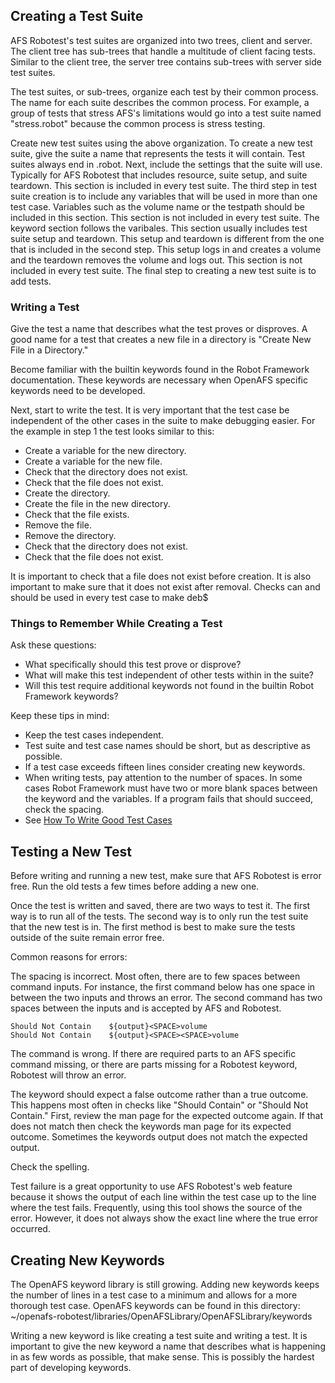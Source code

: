 ## Creating a Test Suite

AFS Robotest's test suites are organized into two trees, client and server. The
client tree has sub-trees that handle a multitude of client facing tests.
Similar to the client tree, the server tree contains sub-trees with server side
test suites.

The test suites, or sub-trees, organize each test by their common process. The
name for each suite describes the common process. For example, a group of tests
that stress AFS's limitations would go into a test suite named "stress.robot"
because the common process is stress testing.

Create new test suites using the above organization.  To create a new test
suite, give the suite a name that represents the tests it will contain. Test
suites always end in .robot.  Next, include the settings that the suite will
use. Typically for AFS Robotest that includes resource, suite setup, and suite
teardown. This section is included in every test suite.  The third step in test
suite creation is to include any variables that will be used in more than one
test case. Variables such as the volume name or the testpath should be included
in this section. This section is not included in every test suite.  The keyword
section follows the varibales. This section usually includes test suite setup
and teardown. This setup and teardown is different from the one that is
included in the second step. This setup logs in and creates a volume and the
teardown removes the volume and logs out. This section is not included in every
test suite.  The final step to creating a new test suite is to add tests.

### Writing a Test

Give the test a name that describes what the test proves or disproves. A good
name for a test that creates a new file in a directory is "Create New File in a
Directory."

Become familiar with the builtin keywords found in the Robot Framework
documentation. These keywords are necessary when OpenAFS specific keywords need
to be developed.

Next, start to write the test. It is very important that the test case be
independent of the other cases in the suite to make debugging easier. For the
example in step 1 the test looks similar to this:

* Create a variable for the new directory.
* Create a variable for the new file.
* Check that the directory does not exist.
* Check that the file does not exist.
* Create the directory.
* Create the file in the new directory.
* Check that the file exists.
* Remove the file.
* Remove the directory.
* Check that the directory does not exist.
* Check that the file does not exist.

It is important to check that a file does not exist before creation. It is also
important to make sure that it does not exist after removal. Checks can and
should be used in every test case to make deb$

### Things to Remember While Creating a Test

Ask these questions:

  * What specifically should this test prove or disprove?
  * What will make this test independent of other tests within in the suite?
  * Will this test require additional keywords not found in the builtin Robot Framework keywords?

Keep these tips in mind:
* Keep the test cases independent.
* Test suite and test case names should be short, but as descriptive as
  possible.
* If a test case exceeds fifteen lines consider creating new keywords.
* When writing tests, pay attention to the number of spaces. In some cases
  Robot Framework must have two or more blank spaces between the keyword and
  the variables. If a program fails that should succeed, check the spacing.
* See [How To Write Good Test Cases](https://github.com/robotframework/HowToWriteGoodTestCases/blob/master/HowToWriteGoodTestCases.rst)

## Testing a New Test

Before writing and running a new test, make sure that AFS Robotest is error
free. Run the old tests a few times before adding a new one.

Once the test is written and saved, there are two ways to test it. The first
way is to run all of the tests. The second way is to only run the test suite
that the new test is in. The first method is best to make sure the tests
outside of the suite remain error free.

Common reasons for errors:

The spacing is incorrect. Most often, there are to few spaces between command
inputs. For instance, the first command below has one space in between the two
inputs and throws an error. The second command has two spaces between the
inputs and is accepted by AFS and Robotest.

    Should Not Contain    ${output}<SPACE>volume
    Should Not Contain    ${output}<SPACE><SPACE>volume

The command is wrong. If there are required parts to an AFS specific command
missing, or there are parts missing for a Robotest keyword, Robotest will throw
an error.

The keyword should expect a false outcome rather than a true outcome. This
happens most often in checks like "Should Contain" or "Should Not Contain."
First, review the man page for the expected outcome again. If that does not
match then check the keywords man page for its expected outcome. Sometimes the
keywords output does not match the expected output.

Check the spelling.

Test failure is a great opportunity to use AFS Robotest's web feature because
it shows the output of each line within the test case up to the line where the
test fails. Frequently, using this tool shows the source of the error. However,
it does not always show the exact line where the true error occurred.

## Creating New Keywords

The OpenAFS keyword library is still growing. Adding new keywords keeps the
number of lines in a test case to a minimum and allows for a more thorough test
case. OpenAFS keywords can be found in this directory:
~/openafs-robotest/libraries/OpenAFSLibrary/OpenAFSLibrary/keywords

Writing a new keyword is like creating a test suite and writing a test. It is
important to give the new keyword a name that describes what is happening in as
few words as possible, that make sense. This is possibly the hardest part of
developing keywords.
